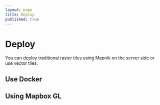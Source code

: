 ```yaml
---
layout: page
title: Deploy
published: true
---
```


# Deploy

You can deploy traditional raster tiles using Mapnik on the server side
or use vector tiles.

## Use Docker



## Using Mapbox GL

